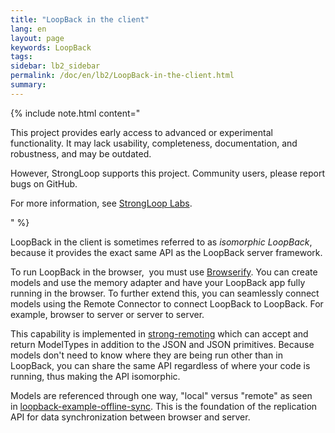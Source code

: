 ```yaml
---
title: "LoopBack in the client"
lang: en
layout: page
keywords: LoopBack
tags:
sidebar: lb2_sidebar
permalink: /doc/en/lb2/LoopBack-in-the-client.html
summary:
---
```


{% include note.html content="

This project provides early access to advanced or experimental functionality.
It may lack usability, completeness, documentation, and robustness, and may be outdated.

However, StrongLoop supports this project. Community users, please report bugs on GitHub.

For more information, see [StrongLoop Labs](/doc/en/lb2/StrongLoop-Labs.html).

" %}

LoopBack in the client is sometimes referred to as _isomorphic LoopBack_, because it provides the exact same API as the LoopBack server framework.

To run LoopBack in the browser,  you must use [Browserify](http://browserify.org/).
You can create models and use the memory adapter and have your LoopBack app fully running in the browser.
To further extend this, you can seamlessly connect models using the Remote Connector to connect LoopBack to LoopBack.
For example, browser to server or server to server.

This capability is implemented in [strong-remoting](http://apidocs.strongloop.com/strong-remoting/) which can accept and return ModelTypes in addition to the JSON and JSON primitives.
Because models don't need to know where they are being run other than in LoopBack, you can share the same API regardless of where your code is running, thus making the API isomorphic.

Models are referenced through one way, "local" versus "remote" as seen in [loopback-example-offline-sync](https://github.com/strongloop/loopback-example-offline-sync).
This is the foundation of the replication API for data synchronization between browser and server.